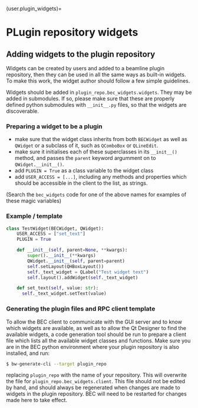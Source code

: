 (user.plugin_widgets)=
# PLugin repository widgets

## Adding widgets to the plugin repository

Widgets can be created by users and added to a beamline plugin repository, then they can be used in
all the same ways as built-in widgets. To make this work, the widget author should follow a few
simple guidelines.

Widgets should be added in `plugin_repo.bec_widgets.widgets`. They may be added in submodules. If
so, please make sure that these are properly defined python submodules with `__init__.py` files, so
that the widgets are discoverable.

### Preparing a widget to be a plugin

- make sure that the widget class inherits from both `BECWidget` as well as `QWidget` or  a subclass
  of it, such as `QComboBox` or `QLineEdit`.
- make sure it initialises each of these superclasses in its `__init__()` method, and passes the
  `parent` keyword argumment on to `QWidget.__init__()`.
- add `PLUGIN = True` as a class variable to the widget class
- add `USER_ACCESS = [...]`, including any methods and properties which should be accessible in the
  client to the list, as strings.

(Search the `bec_widgets` code for one of the above names for examples of these magic variables)

### Example / template

```Python
class TestWidget(BECWidget, QWidget):
    USER_ACCESS = ["set_text"]
    PLUGIN = True

    def __init__(self, parent=None, **kwargs):
        super().__init__(**kwargs)
        QWidget.__init__(self, parent=parent)
        self.setLayout(QHBoxLayout())
        self._text_widget = QLabel("Test widget text")
        self.layout().addWidget(self._text_widget)

    def set_text(self, value: str):
      self._text_widget.setText(value)
```

### Generating the plugin files and RPC client template

To allow the BEC client to communicate with the GUI server and to know which widgets are available,
as well as to allow the Qt Designer to find the available widgets, a code generation tool should be
run to prepare a client file which lists all the available widget classes and functions. Make sure
you are in the BEC python environment where your plugin repository is also installed, and run:

```bash
$ bw-generate-cli --target plugin_repo
```

replacing `plugin_repo` with the name of your repository. This will overwrite the file for
`plugin_repo.bec_widgets.client`. This file should not be edited by hand, and should always be
regenerated when changes are made to widgets in the plugin repository. BEC will need to be restarted
for changes made here to take effect.